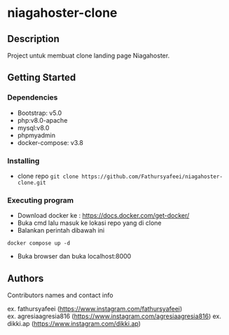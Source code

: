 # niagahoster-clone


## Description

Project untuk membuat clone landing page Niagahoster.

## Getting Started

### Dependencies

* Bootstrap: v5.0
* php:v8.0-apache
* mysql:v8.0
* phpmyadmin
* docker-compose: v3.8

### Installing

* clone repo
```git clone https://github.com/Fathursyafeei/niagahoster-clone.git```

### Executing program

* Download docker ke : https://docs.docker.com/get-docker/
* Buka cmd lalu masuk ke lokasi repo yang di clone
* Balankan perintah dibawah ini
```
docker compose up -d
```
* Buka browser dan buka localhost:8000

## Authors

Contributors names and contact info

ex. fathursyafeei (https://www.instagram.com/fathursyafeei)  
ex. agresiaagresia816 (https://www.instagram.com/agresiaagresia816)
ex. dikki.ap (https://www.instagram.com/dikki.ap)

